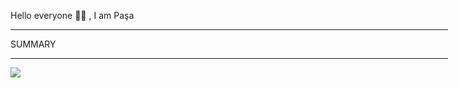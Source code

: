 Hello everyone 👋🏻 , I am Paşa

<hr width="700"/>

<span >SUMMARY</span>

<hr  width="700"/>

<div display="flex";justifyContent="center.">

![](https://github-readme-streak-stats.herokuapp.com/?user=pasaismihan&theme=ocean-gradient&border_radius=11.8&card_width=700)<br/>


</div>
